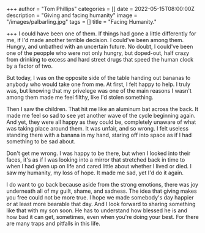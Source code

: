 +++
author = "Tom Phillips"
categories = []
date = 2022-05-15T08:00:00Z
description = "Giving and facing humanity"
image = "/images/palbarling.jpg"
tags = []
title = "Facing Humanity."

+++
I could have been one of them. If things had gone a little differently for me, if I'd made another terrible decision. I could've been among them. Hungry, and unbathed with an uncertain future. No doubt, I could've been one of the peopple who were not only hungry, but doped-out, half crazy from drinking to excess and hard street drugs that speed the human clock by a factor of two.

But today, I was on the opposite side of the table handing out bananas to anybody who would take one from me. At first, I felt happy to help. I truly was, but knowing that my privelege was one of the main reasons I wasn't among them made me feel filthy, like I'd stolen something.

Then I saw the children. That hit me like an aluminum bat across the back. It made me feel so sad to see yet another wave of the cycle beginning again. And yet, they were all happy as they could be, completely unaware of what was taking place around them. It was unfair, and so wrong. I felt useless standing there with a banana in my hand, staring off into space as if I had something to be sad about.

Don't get me wrong. I was happy to be there, but when I looked into their faces, it's as if I was looking into a mirror that stretched back in time to when I had given up on life and cared little about whether I lived or died. I saw my humanity, my loss of hope. It made me sad, yet I'd do it again.

I do want to go back because aside from the strong emotions, there was joy underneath all of my guilt, shame, and sadness. The idea that giving makes you free could not be more true. I hope we made somebody's day happier or at least more bearable that day. And I look forward to sharing something like that with my son soon. He has to understand how blessed he is and how bad it can get, sometimes, even when you're doing your best. For there are many traps and pitfalls in this life.
